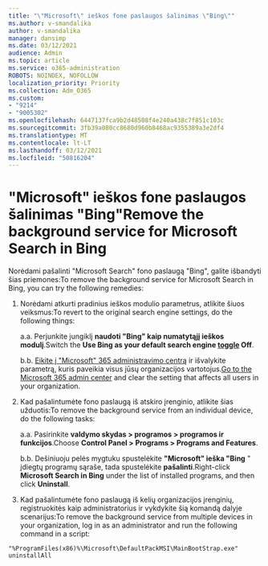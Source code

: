 ```yaml
---
title: "\"Microsoft\" ieškos fone paslaugos šalinimas \"Bing\""
ms.author: v-smandalika
author: v-smandalika
manager: dansimp
ms.date: 03/12/2021
audience: Admin
ms.topic: article
ms.service: o365-administration
ROBOTS: NOINDEX, NOFOLLOW
localization_priority: Priority
ms.collection: Adm_O365
ms.custom:
- "9214"
- "9005302"
ms.openlocfilehash: 6447137fca9b2d48508f4e240a438c7f851c103c
ms.sourcegitcommit: 3fb39a080cc8680d960b8468ac9355389a3e2df4
ms.translationtype: MT
ms.contentlocale: lt-LT
ms.lasthandoff: 03/12/2021
ms.locfileid: "50816204"
---
```

# <a name="remove-the-background-service-for-microsoft-search-in-bing"></a><span data-ttu-id="3334d-102">"Microsoft" ieškos fone paslaugos šalinimas "Bing"</span><span class="sxs-lookup"><span data-stu-id="3334d-102">Remove the background service for Microsoft Search in Bing</span></span>

<span data-ttu-id="3334d-103">Norėdami pašalinti "Microsoft Search" fono paslaugą "Bing", galite išbandyti šias priemones:</span><span class="sxs-lookup"><span data-stu-id="3334d-103">To remove the background service for Microsoft Search in Bing, you can try the following remedies:</span></span>

1. <span data-ttu-id="3334d-104">Norėdami atkurti pradinius ieškos modulio parametrus, atlikite šiuos veiksmus:</span><span class="sxs-lookup"><span data-stu-id="3334d-104">To revert to the original search engine settings, do the following things:</span></span>

    <span data-ttu-id="3334d-105">a.</span><span class="sxs-lookup"><span data-stu-id="3334d-105">a.</span></span> <span data-ttu-id="3334d-106">Perjunkite jungiklį **naudoti "Bing" kaip numatytąjį ieškos [](https://docs.microsoft.com/deployoffice/microsoft-search-bing#change-whether-bing-is-the-default-search-engine-for-google-chrome) modulį**.</span><span class="sxs-lookup"><span data-stu-id="3334d-106">Switch the **Use Bing as your default search engine [toggle](https://docs.microsoft.com/deployoffice/microsoft-search-bing#change-whether-bing-is-the-default-search-engine-for-google-chrome) Off**.</span></span>

    <span data-ttu-id="3334d-107">b.</span><span class="sxs-lookup"><span data-stu-id="3334d-107">b.</span></span> <span data-ttu-id="3334d-108">[Eikite į "Microsoft" 365 administravimo centrą](https://docs.microsoft.com/deployoffice/microsoft-search-bing#configure-the-setting-in-the-microsoft-365-admin-center-to-allow-the-extension-to-be-installed) ir išvalykite parametrą, kuris paveikia visus jūsų organizacijos vartotojus.</span><span class="sxs-lookup"><span data-stu-id="3334d-108">[Go to the Microsoft 365 admin center](https://docs.microsoft.com/deployoffice/microsoft-search-bing#configure-the-setting-in-the-microsoft-365-admin-center-to-allow-the-extension-to-be-installed) and clear the setting that affects all users in your organization.</span></span>

2. <span data-ttu-id="3334d-109">Kad pašalintumėte fono paslaugą iš atskiro įrenginio, atlikite šias užduotis:</span><span class="sxs-lookup"><span data-stu-id="3334d-109">To remove the background service from an individual device, do the following tasks:</span></span>

    <span data-ttu-id="3334d-110">a.</span><span class="sxs-lookup"><span data-stu-id="3334d-110">a.</span></span> <span data-ttu-id="3334d-111">Pasirinkite **valdymo skydas > programos > programos ir funkcijos**.</span><span class="sxs-lookup"><span data-stu-id="3334d-111">Choose **Control Panel > Programs > Programs and Features**.</span></span>

    <span data-ttu-id="3334d-112">b.</span><span class="sxs-lookup"><span data-stu-id="3334d-112">b.</span></span> <span data-ttu-id="3334d-113">Dešiniuoju pelės mygtuku spustelėkite **"Microsoft" ieška "Bing** " įdiegtų programų sąraše, tada spustelėkite **pašalinti**.</span><span class="sxs-lookup"><span data-stu-id="3334d-113">Right-click **Microsoft Search in Bing** under the list of installed programs, and then click **Uninstall**.</span></span>

3. <span data-ttu-id="3334d-114">Kad pašalintumėte fono paslaugą iš kelių organizacijos įrenginių, registruokitės kaip administratorius ir vykdykite šią komandą dalyje scenarijus:</span><span class="sxs-lookup"><span data-stu-id="3334d-114">To remove the background service from multiple devices in your organization, log in as an administrator and run the following command in a script:</span></span> 

`"%ProgramFiles(x86)%\Microsoft\DefaultPackMSI\MainBootStrap.exe" uninstallAll`
